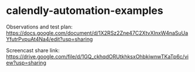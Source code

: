 # calendly-automation-examples

Observations and test plan: https://docs.google.com/document/d/1X2RSz2Zne47C2XtvXInxW4naSuUaYfutrPvpuAt4Na4/edit?usp=sharing

Screencast share link: https://drive.google.com/file/d/1GQ_ckhqdORUtkhksxOhbkjwnwTKaTp6c/view?usp=sharing
